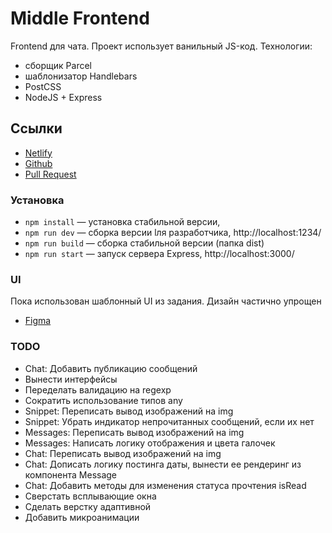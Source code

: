# Middle Frontend
Frontend для чата. Проект использует ванильный JS-код.
Технологии:
* cборщик Parcel
* шаблонизатор Handlebars
* PostCSS
* NodeJS + Express

## Ссылки

* [Netlify](https://boring-jennings-3032fe.netlify.app/)
* [Github](https://github.com/vvsinelnikov/middle.messenger.praktikum.yandex/)
* [Pull Request]()


### Установка

- `npm install` — установка стабильной версии,
- `npm run dev` — сборка версии lля разработчика, http://localhost:1234/
- `npm run build` — сборка стабильной версии (папка dist)
- `npm run start` — запуск сервера Express, http://localhost:3000/

### UI
Пока использован шаблонный UI из задания. Дизайн частично упрощен
* [Figma](https://www.figma.com/file/gloJZbe2t9pAgvwUNcxusy/MessageMe?node-id=0%3A1/)

### TODO
* Chat: Добавить публикацию сообщений
* Вынести интерфейсы
* Переделать валидацию на regexp
* Сократить использование типов any
* Snippet: Переписать вывод изображений на img
* Snippet: Убрать индикатор непрочитанных сообщений, если их нет
* Messages: Переписать вывод изображений на img
* Messages: Написать логику отображения и цвета галочек
* Chat: Переписать вывод изображений на img
* Chat: Дописать логику постинга даты, вынести ее рендеринг из компонента Message
* Chat: Добавить методы для изменения статуса прочтения isRead
* Сверстать всплывающие окна
* Сделать верстку адаптивной
* Добавить микроанимации
